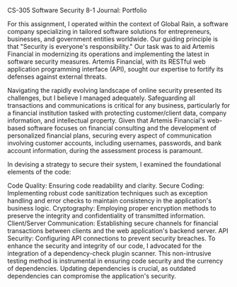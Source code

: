 CS-305 Software Security 8-1 Journal: Portfolio

For this assignment, I operated within the context of Global Rain, a software company specializing in tailored software solutions for entrepreneurs, businesses, and government entities worldwide. Our guiding principle is that "Security is everyone's responsibility." Our task was to aid Artemis Financial in modernizing its operations and implementing the latest in software security measures. Artemis Financial, with its RESTful web application programming interface (API), sought our expertise to fortify its defenses against external threats.

Navigating the rapidly evolving landscape of online security presented its challenges, but I believe I managed adequately. Safeguarding all transactions and communications is critical for any business, particularly for a financial institution tasked with protecting customer/client data, company information, and intellectual property. Given that Artemis Financial's web-based software focuses on financial consulting and the development of personalized financial plans, securing every aspect of communication involving customer accounts, including usernames, passwords, and bank account information, during the assessment process is paramount.

In devising a strategy to secure their system, I examined the foundational elements of the code:

Code Quality: Ensuring code readability and clarity.
Secure Coding: Implementing robust code sanitization techniques such as exception handling and error checks to maintain consistency in the application's business logic.
Cryptography: Employing proper encryption methods to preserve the integrity and confidentiality of transmitted information.
Client/Server Communication: Establishing secure channels for financial transactions between clients and the web application's backend server.
API Security: Configuring API connections to prevent security breaches.
To enhance the security and integrity of our code, I advocated for the integration of a dependency-check plugin scanner. This non-intrusive testing method is instrumental in ensuring code security and the currency of dependencies. Updating dependencies is crucial, as outdated dependencies can compromise the application's security.





